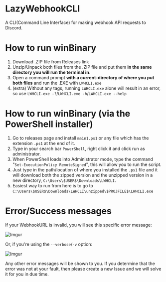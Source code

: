 # LazyWebhookCLI
A CLI(Command Line Interface) for making webhook API requests to Discord.

# How to run winBinary

1. Download .ZIP file from Releases link
2. Unzip/Unpack both files from the .ZIP file and put them **in the same directory you will run the terminal in**.
3. Open a command prompt **with a current-directory of where you put both files** and run the .EXE with ``LWHCLI.exe``
4. (extra) Without any tags, running ``LWHCLI.exe`` alone will result in an error, so use ``LWHCLI.exe -?``/``LWHCLI.exe -h``/``LWHCLI.exe --help``

# How to run winBinary (via the PowerShell installer)

1. Go to releases page and install ``main1.ps1`` or any file which has the extension ``.ps1`` at the end of it.
2. Type in your search bar ``PowerShell``, right click it and click run as administrator.
3. When PowerShell loads into Administrator mode, type the command "``Set-ExecutionPolicy RemoteSigned``", this will allow you to run the script.
4. Just type in the path/location of where you installed the ``.ps1`` file and it will download both the zipped version and the unzipped version in a new directory, ``C:\Users\$USER$\Downloads\LWHCLI``.
5. Easiest way to run from here is to go to ``C:\Users\$USER$\Downloads\LWHCLI\unzipped\$PROJFILE$\LWHCLI.exe``

# Error/Success messages

If your WebhookURL is invalid, you will see this specific error message:

![Imgur](https://i.imgur.com/8QJhjZq.png)

Or, if you're using the ``--verbose``/``-v`` option:

![Imgur](https://i.imgur.com/oTXKR9w.png)

Any other error messages will be shown to you. If you determine that the error was not at your fault, then please create a new Issue and we will solve it for you in due time.
